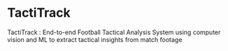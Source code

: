 # TactiTrack
TactiTrack : End-to-end Football Tactical Analysis System using computer vision and ML to extract tactical insights from match footage
